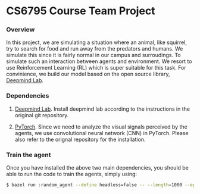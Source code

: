 # CS6795 Course Team Project

### Overview

In this project, we are simulating a situation where an animal, like squirrel, try to search for food and run away from the predators and humans. We simulate this since it is fairly normal in our campus and surroudings. To simulate such an interaction between agents and environment. We resort to use Reinforcement Learning (RL) which is super suitable for this task. For convinience, we build our model based on the open source library, [Deepmind Lab](https://github.com/deepmind/lab).

### Dependencies

1. [Deepmind Lab](https://github.com/deepmind/lab). Install deepmind lab according to the instructions in the original git repository.

2. [PyTorch](). Since we need to analyze the visual signals perceived by the agents, we use convolutional neural network (CNN) in PyTorch. Please also refer to the orignal repository for the installation.

### Train the agent

Once you have installed the above two main dependencies, you should be able to run the code to train the agents, simply using:

```bash
$ bazel run :random_agent --define headless=false -- --length=1000 --episode=20 --height=256 --width=256
```



